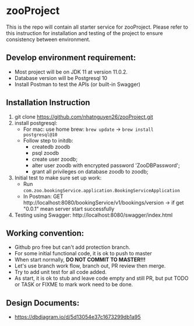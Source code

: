 # zooProject

This is the repo will contain all starter service for zooProject.
Please refer to this instruction for installation and testing of the project to ensure consistency between environment.

## Develop environment requirement:

- Most project will be on JDK 11 at version 11.0.2.
- Database version will be Postgresql 10
- Install Postman to test the APIs (or built-in Swagger)

## Installation Instruction

1. git clone https://github.com/nhatnguyen26/zooProject.git
2. install postgresql:
    - For mac: use home brew: `brew update` -> `brew install postgresql@10`
    - Follow step to initdb:
        - createdb zoodb
        - psql zoodb
        - create user zoodb;
        - alter user zoodb with encrypted password 'ZooDBPassword';
        - grant all privileges on database zoodb to zoodb;
3. Initial test to make sure set up work: 
    - Run `com.zoo.bookingService.application.BookingServiceApplication`
    - In Postman: GET http://localhost:8080/bookingService/v1/bookings/version -> if get "0.0.1" mean server start successfully
4. Testing using Swagger: http://localhost:8080/swagger/index.html

## Working convention:

- Github pro free but can't add protection branch.
- For some initial functional code, it is ok to push to master
- When start normally, **DO NOT COMMIT TO MASTER!!!**
- Let's use branch work flow, branch out, PR review then merge.
- Try to add unit test for all code added.
- As start, it is ok to stub and leave code empty and still PR, but put TODO or TASK or FIXME to mark work need to be done.

## Design Documents:

- https://dbdiagram.io/d/5d13054e37c1673299db1a95

